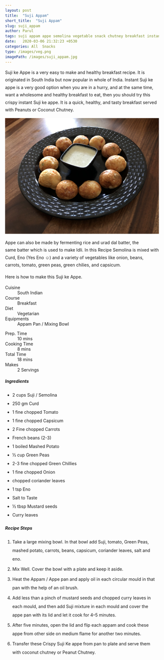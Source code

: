 ```yaml
---
layout: post
title:  "Suji Appam"
short_title:  "Suji Appam"
slug: suji_appam
author: Parul
tags: suji appam appe semolina vegetable snack chutney breakfast instant homemade streetfood southindian appampan recipe kidstiffin lunchbox healthy india eatright curd dahi eno good option foodyindianmom less oil fit diet savoury salty
date:   2020-03-06 21:32:23 +0530
categories: All  Snacks
type: /images/veg.png
imagePath: /images/suji_appam.jpg
---
```

<p class="text-justify" style="line-height: 175%;">
Suji ke Appe is a very easy to make and healthy breakfast recipe. It is originated in South India but now popular in whole of India. Instant Suji ke appe is a very good option when you are in a hurry, and at the same time, want a wholesome and healthy breakfast to eat, then you should try this crispy instant Suji ke appe. It is a quick, healthy, and tasty breakfast served with Peanuts or Coconut Chutney.
</p>

<div class="row">
    <div class="col-md-12"><img src="../images/suji_appam.jpg" alt="" class="rounded img-fluid mb-2"></div>
</div>

<p class="text-justify" style="line-height: 175%;">
Appe can also be made by fermenting rice and urad dal batter, the same batter which is used to make Idli. In this Recipe Semolina is mixed with Curd, Eno (Yes Eno ☺) and a variety of vegetables like onion, beans, carrots, tomato, green peas, green chilies, and capsicum.
</p>

<p class="text-justify" style="line-height: 175%;">
Here is how to make this Suji ke Appe.
</p>

<div class="row">
    <div class="col-md-6">
        <dl class="row">
            <dt class="col-sm-4">Cuisine</dt><dd class="col-sm-7">South Indian</dd>
            <dt class="col-sm-4">Course</dt><dd class="col-sm-7">Breakfast</dd>
            <dt class="col-sm-4">Diet</dt><dd class="col-sm-7">Vegetarian</dd>
            <dt class="col-sm-4">Equipments</dt><dd class="col-sm-7">Appam Pan / Mixing Bowl</dd>
        </dl>
    </div>
    <div class="col-md-6">
        <dl class="row">
            <dt class="col-sm-5">Prep. Time</dt><dd class="col-sm-7">10 mins</dd>
            <dt class="col-sm-5">Cooking Time</dt><dd class="col-sm-7">8 mins</dd>
            <dt class="col-sm-5">Total Time</dt><dd class="col-sm-7">18 mins</dd>
            <dt class="col-sm-5">Makes</dt><dd class="col-sm-7">2 Servings</dd>
        </dl>
    </div>
</div>

<div class="recipe-section-divider"></div>
<div class="row" id="ingredients">
    <div class="col-md-12"><h5 class="font-weight-bold">Ingredients</h5></div>
</div>
<div class="row">
    <div class="col-md-12">
        <ul class="post-list" style="line-height: 200%">
            <li>2 cups Suji / Semolina</li>
            <li>250 gm Curd</li>
            <li>1 fine chopped Tomato</li>
            <li>1 fine chopped Capsicum</li>
            <li>2 Fine chopped Carrots</li>
            <li>French beans (2-3)</li>
            <li>1 boiled Mashed Potato</li>
            <li>½ cup Green Peas</li>
            <li>2-3 fine chopped Green Chillies</li>
            <li>1 fine chopped Onion</li>
            <li>chopped coriander leaves</li>
            <li>1 tsp Eno</li>
            <li>Salt to Taste</li>
            <li>½ tbsp Mustard seeds</li>
            <li>Curry leaves</li>
        </ul>
    </div>
</div>

<div class="recipe-section-divider"></div>
<div class="row" id="recipe">
    <div class="col-md-12"><h5 class="font-weight-bold">Recipe Steps</h5></div>
</div>
<div class="row">
    <div class="col-md-12">
        <ol class="post-list text-justify" style="line-height: 200%">
            <li style="margin-bottom:5px;">Take a large mixing bowl. In that bowl add Suji, tomato, Green Peas, mashed potato, carrots, beans, capsicum, coriander leaves, salt and eno.</li>
            <li style="margin-bottom:5px;">Mix Well. Cover the bowl with a plate and keep it aside.</li>
            <li style="margin-bottom:5px;">Heat the Appam / Appe pan and apply oil in each circular mould in that pan with the help of an oil brush.</li>
            <li style="margin-bottom:5px;">Add less than a pinch of mustard seeds and chopped curry leaves in each mould, and then add Suji mixture in each mould and cover the appe pan with its lid and let it cook for 4–5 minutes.</li>
            <li style="margin-bottom:5px;">After five minutes, open the lid and flip each appam and cook these appe from other side on medium flame for another two minutes.</li>
            <li style="margin-bottom:5px;">Transfer these Crispy Suji Ke appe from pan to plate and serve them with coconut chutney or Peanut Chutney.</li>
        </ol>
    </div>
</div>
<br>
